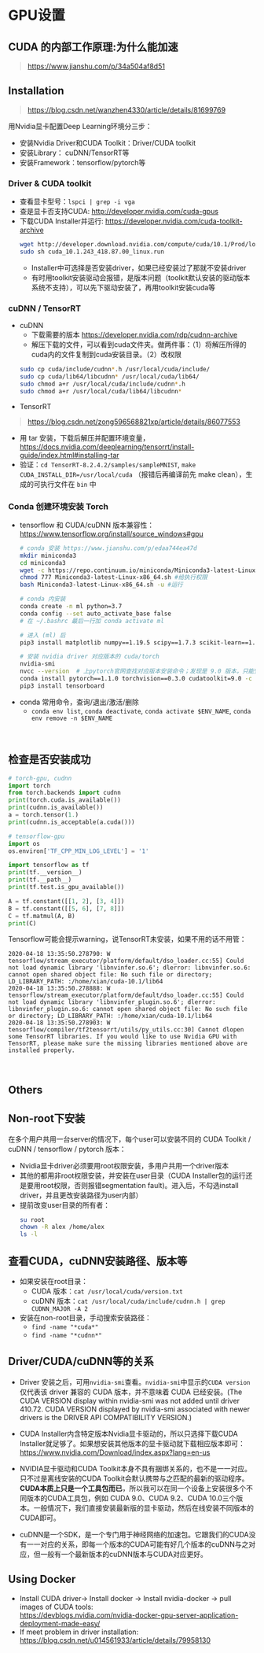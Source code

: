 ---
---
# GPU设置

## CUDA 的内部工作原理:为什么能加速
> https://www.jianshu.com/p/34a504af8d51

## Installation
> https://blog.csdn.net/wanzhen4330/article/details/81699769  

用Nvidia显卡配置Deep Learning环境分三步：
* 安装Nvidia Driver和CUDA Toolkit：Driver/CUDA toolkit  
* 安装Library： cuDNN/TensorRT等 
* 安装Framework：tensorflow/pytorch等

### Driver & CUDA toolkit
* 查看显卡型号：`lspci | grep -i vga`
* 查是显卡否支持CUDA: http://developer.nvidia.com/cuda-gpus
* 下载CUDA Installer并运行: https://developer.nvidia.com/cuda-toolkit-archive
    ```bash
    wget http://developer.download.nvidia.com/compute/cuda/10.1/Prod/local_installers/cuda_10.1.243_418.87.00_linux.run
    sudo sh cuda_10.1.243_418.87.00_linux.run
    ```
    * Installer中可选择是否安装driver，如果已经安装过了那就不安装driver  
    * 有时用toolkit安装驱动会报错，是版本问题（toolkit默认安装的驱动版本系统不支持），可以先下驱动安装了，再用toolkit安装cuda等  

### cuDNN / TensorRT
* cuDNN 
    * 下载需要的版本 https://developer.nvidia.com/rdp/cudnn-archive
    * 解压下载的文件，可以看到cuda文件夹。做两件事：（1）将解压所得的cuda内的文件复制到cuda安装目录。（2）改权限
    ```bash
    sudo cp cuda/include/cudnn*.h /usr/local/cuda/include/ 
    sudo cp cuda/lib64/libcudnn* /usr/local/cuda/lib64/
    sudo chmod a+r /usr/local/cuda/include/cudnn*.h
    sudo chmod a+r /usr/local/cuda/lib64/libcudnn*
    ```
* TensorRT
> https://blog.csdn.net/zong596568821xp/article/details/86077553  

* 用 tar 安装，下载后解压并配置环境变量，https://docs.nvidia.com/deeplearning/tensorrt/install-guide/index.html#installing-tar  
* 验证：`cd TensorRT-8.2.4.2/samples/sampleMNIST`, `make CUDA_INSTALL_DIR=/usr/local/cuda` （报错后再编译前先 make clean），生成的可执行文件在 `bin` 中  

### Conda 创建环境安装 Torch
* tensorflow 和 CUDA/cuDNN 版本兼容性：https://www.tensorflow.org/install/source_windows#gpu 
    ```bash
    # conda 安装 https://www.jianshu.com/p/edaa744ea47d
    mkdir miniconda3
    cd miniconda3
    wget -c https://repo.continuum.io/miniconda/Miniconda3-latest-Linux-x86_64.sh
    chmod 777 Miniconda3-latest-Linux-x86_64.sh #给执行权限
    bash Miniconda3-latest-Linux-x86_64.sh -u #运行

    # conda 内安装
    conda create -n ml python=3.7
    conda config --set auto_activate_base false
    # 在 ~/.bashrc 最后一行加 conda activate ml

    # 进入 (ml) 后
    pip3 install matplotlib numpy==1.19.5 scipy==1.7.3 scikit-learn==1.0.2 pandas pyyaml 

    # 安装 nvidia driver 对应版本的 cuda/torch
    nvidia-smi
    nvcc --version  # 上pytorch官网查找对应版本安装命令；发现是 9.0 版本，只能安pytocrh 1.1
    conda install pytorch==1.1.0 torchvision==0.3.0 cudatoolkit=9.0 -c pytorch
    pip3 install tensorboard
    ```
* conda 常用命令，查询/退出/激活/删除
    * `conda env list`, `conda deactivate`, `conda activate $ENV_NAME`, `conda env remove -n $ENV_NAME`
<br>


## 检查是否安装成功
```python
# torch-gpu, cudnn
import torch
from torch.backends import cudnn
print(torch.cuda.is_available())
print(cudnn.is_available())
a = torch.tensor(1.)
print(cudnn.is_acceptable(a.cuda()))

# tensorflow-gpu
import os 
os.environ['TF_CPP_MIN_LOG_LEVEL'] = '1' 

import tensorflow as tf
print(tf.__version__)
print(tf.__path__)
print(tf.test.is_gpu_available())

A = tf.constant([[1, 2], [3, 4]])
B = tf.constant([[5, 6], [7, 8]])
C = tf.matmul(A, B)
print(C)
```
Tensorflow可能会提示warning，说TensorRT未安装，如果不用的话不用管：
```
2020-04-18 13:35:50.278790: W tensorflow/stream_executor/platform/default/dso_loader.cc:55] Could not load dynamic library 'libnvinfer.so.6'; dlerror: libnvinfer.so.6: cannot open shared object file: No such file or directory; LD_LIBRARY_PATH: :/home/xian/cuda-10.1/lib64
2020-04-18 13:35:50.278888: W tensorflow/stream_executor/platform/default/dso_loader.cc:55] Could not load dynamic library 'libnvinfer_plugin.so.6'; dlerror: libnvinfer_plugin.so.6: cannot open shared object file: No such file or directory; LD_LIBRARY_PATH: :/home/xian/cuda-10.1/lib64
2020-04-18 13:35:50.278903: W tensorflow/compiler/tf2tensorrt/utils/py_utils.cc:30] Cannot dlopen some TensorRT libraries. If you would like to use Nvidia GPU with TensorRT, please make sure the missing libraries mentioned above are installed properly.
```



<br>


## Others
## Non-root下安装
在多个用户共用一台server的情况下，每个user可以安装不同的 CUDA Toolkit / cuDNN / tensorflow / pytorch 版本：
* Nvidia显卡driver必须要用root权限安装，多用户共用一个driver版本
* 其他的都用非root权限安装，并安装在user目录（CUDA Installer包的运行还是要用root权限，否则报错segmentation fault)。进入后，不勾选install driver，并且更改安装路径为user内部）
* 提前改变user目录的所有者： 
    ```bash
    su root
    chown -R alex /home/alex
    ls -l
    ```

## 查看CUDA，cuDNN安装路径、版本等
* 如果安装在root目录：
    * CUDA 版本：`cat /usr/local/cuda/version.txt`
    * cuDNN 版本：`cat /usr/local/cuda/include/cudnn.h | grep CUDNN_MAJOR -A 2`
* 安装在non-root目录，手动搜索安装路径：
    * `find -name "*cuda*"`
    * `find -name "*cudnn*"`

## Driver/CUDA/cuDNN等的关系
* Driver 安装之后，可用`nvidia-smi`查看。`nvidia-smi`中显示的`CUDA version`仅代表该 driver 兼容的 CUDA 版本，并不意味着 CUDA 已经安装。(The CUDA VERSION display within nvidia-smi was not added until driver 410.72. CUDA VERSION displayed by nvidia-smi associated with newer drivers is the DRIVER API COMPATIBILITY VERSION.)

* CUDA Installer内含特定版本Nvidia显卡驱动的，所以只选择下载CUDA Installer就足够了。如果想安装其他版本的显卡驱动就下载相应版本即可：https://www.nvidia.com/Download/index.aspx?lang=en-us

* NVIDIA显卡驱动和CUDA Toolkit本身不具有捆绑关系的，也不是一一对应。只不过是离线安装的CUDA Toolkit会默认携带与之匹配的最新的驱动程序。**CUDA本质上只是一个工具包而已**，所以我可以在同一个设备上安装很多个不同版本的CUDA工具包，例如 CUDA 9.0、CUDA 9.2、CUDA 10.0三个版本。一般情况下，我们直接安装最新版的显卡驱动，然后在线安装不同版本的CUDA即可。

* cuDNN是一个SDK，是一个专门用于神经网络的加速包。它跟我们的CUDA没有一一对应的关系，即每一个版本的CUDA可能有好几个版本的cuDNN与之对应，但一般有一个最新版本的cuDNN版本与CUDA对应更好。

## Using Docker
* Install CUDA driver-> Install docker -> Install nvidia-docker -> pull images of CUDA tools:  
https://devblogs.nvidia.com/nvidia-docker-gpu-server-application-deployment-made-easy/  
* If meet problem in driver installation:  
https://blog.csdn.net/u014561933/article/details/79958130
